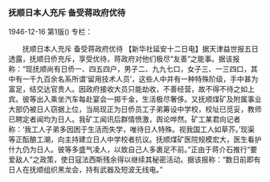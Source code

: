 ### 抚顺日本人充斥  备受蒋政府优待

1946-12-16
第1版()
专栏：

　　抚顺日本人充斥  备受蒋政府优待
    【新华社延安十二日电】据天津益世报五日透露，抚顺日侨充斥，享受优待，蒋政府对他们极尽“友善”之能事。据该报称：“现抚顺尚有日侨一、四五四户，男子二、九九七口，女子三、一三四口，其中有一千九百余名系所谓‘留用技术人员’，这些人中并有一种特殊阶级，手中甚为富足，结交达官贵人。因政府接收大员只能劫收，不善经营，故不得不待之如上宾。彼等出入乘坐汽车每赴宴会一掷千金，生活极尽奢侈。又抚顺煤矿及附属事业大部仍被日人窃据上位，当局现正为日侨员工子弟筹设中学校，校址已觅妥，教师已聘定者闻均为日人。我矿工闻讯后群情愤激，舆论哗然。矿工某君向记者称：‘我工人子弟多因困于生活而失学，唯待日人特殊。视我国工人如草芥。’现渠等正酝酿工潮，向主持建立日人中学校者抗议。抚顺煤矿医院规模宏大，医生看护什九仍为日人。彼等多盛气凌人，以致自己人多裹足不前。”正由于蒋介石推行“要爱敌人”之政策，使日寇法西斯残余得以继续其秘密活动。据该报称：“数日前即有日人在抚顺组织黑龙会，持有武器及短波无线电。”
